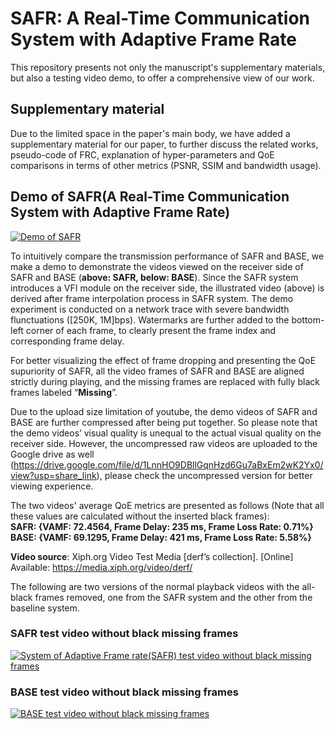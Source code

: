 # SAFR: A Real-Time Communication System with Adaptive Frame Rate
This repository presents not only the manuscript's supplementary materials, but also a testing video demo, to offer a comprehensive view of our work.

## Supplementary material
Due to the limited space in the paper's main body, we have added a supplementary material for our paper, to further discuss the related works, pseudo-code of FRC, explanation of hyper-parameters and QoE comparisons in terms of other metrics (PSNR, SSIM and bandwidth usage).

## Demo of SAFR(A Real-Time Communication System with Adaptive Frame Rate)

[![Demo of SAFR](https://res.cloudinary.com/marcomontalbano/image/upload/v1679299276/video_to_markdown/images/youtube--XNW-uDKIOg8-c05b58ac6eb4c4700831b2b3070cd403.jpg)](https://www.youtube.com/watch?v=XNW-uDKIOg8 "Demo of SAFR")

To intuitively compare the transmission performance of SAFR and BASE, we make a demo to demonstrate the videos viewed on the receiver side of SAFR and BASE (**above: SAFR, below: BASE**). Since the SAFR system introduces a VFI module on the receiver side, the illustrated video (above) is derived after frame interpolation process in SAFR system. The demo experiment is conducted on a network trace with severe bandwidth flunctuations ([250K, 1M]bps). Watermarks are further added to the bottom-left corner of each frame, to clearly present the frame index and corresponding frame delay.

For better visualizing the effect of frame dropping and presenting the QoE supuriority of SAFR, all the video frames of SAFR and BASE are aligned strictly during playing, and the missing frames are replaced with fully black frames labeled “**Missing**”.

Due to the upload size limitation of youtube, the demo videos of SAFR and BASE are further compressed after being put together. So please note that the demo videos’ visual quality is unequal to the actual visual quality on the receiver side. However, the uncompressed raw videos are uploaded to the Google drive as well (https://drive.google.com/file/d/1LnnHO9DBllGqnHzd6Gu7aBxEm2wK2Yx0/view?usp=share_link), please check the uncompressed version for better viewing experience.

The two videos' average QoE metrics are presented as follows (Note that all these values are calculated without the inserted black frames):  
**SAFR: {VAMF: 72.4564, Frame Delay: 235 ms, Frame Loss Rate: 0.71%}**  
**BASE: {VAMF: 69.1295, Frame Delay: 421 ms, Frame Loss Rate: 5.58%}**   

**Video source**: Xiph.org Video Test Media [derf’s collection]. [Online] Available: https://media.xiph.org/video/derf/

The following are two versions of the normal playback videos with the all-black frames removed, one from the SAFR system and the other from the baseline system.

### SAFR test video without black missing frames
[![System of Adaptive Frame rate(SAFR) test video without black missing frames](https://res.cloudinary.com/marcomontalbano/image/upload/v1679370271/video_to_markdown/images/youtube--hM2YMJ3FXRg-c05b58ac6eb4c4700831b2b3070cd403.jpg)](https://www.youtube.com/watch?v=hM2YMJ3FXRg&t=11s "System of Adaptive Frame rate(SAFR) test video without black missing frames")

### BASE test video without black missing frames
[![BASE test video without black missing frames](https://res.cloudinary.com/marcomontalbano/image/upload/v1679370353/video_to_markdown/images/youtube--HrCV2r2Tcbw-c05b58ac6eb4c4700831b2b3070cd403.jpg)](https://www.youtube.com/watch?v=HrCV2r2Tcbw "BASE test video without black missing frames")


